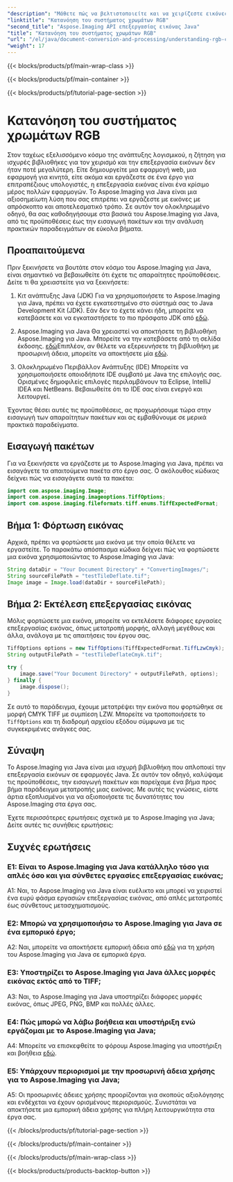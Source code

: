 ```yaml
---
"description": "Μάθετε πώς να βελτιστοποιείτε και να χειρίζεστε εικόνες με το Aspose.Imaging για Java. Ξεκινήστε με τον αναλυτικό οδηγό μας."
"linktitle": "Κατανόηση του συστήματος χρωμάτων RGB"
"second_title": "Aspose.Imaging API επεξεργασίας εικόνας Java"
"title": "Κατανόηση του συστήματος χρωμάτων RGB"
"url": "/el/java/document-conversion-and-processing/understanding-rgb-color-system/"
"weight": 17
---
```


{{< blocks/products/pf/main-wrap-class >}}

{{< blocks/products/pf/main-container >}}

{{< blocks/products/pf/tutorial-page-section >}}

# Κατανόηση του συστήματος χρωμάτων RGB

Στον ταχέως εξελισσόμενο κόσμο της ανάπτυξης λογισμικού, η ζήτηση για ισχυρές βιβλιοθήκες για τον χειρισμό και την επεξεργασία εικόνων δεν ήταν ποτέ μεγαλύτερη. Είτε δημιουργείτε μια εφαρμογή web, μια εφαρμογή για κινητά, είτε ακόμα και εργάζεστε σε ένα έργο για επιτραπέζιους υπολογιστές, η επεξεργασία εικόνας είναι ένα κρίσιμο μέρος πολλών εφαρμογών. Το Aspose.Imaging για Java είναι μια αξιοσημείωτη λύση που σας επιτρέπει να εργάζεστε με εικόνες με απρόσκοπτο και αποτελεσματικό τρόπο. Σε αυτόν τον ολοκληρωμένο οδηγό, θα σας καθοδηγήσουμε στα βασικά του Aspose.Imaging για Java, από τις προϋποθέσεις έως την εισαγωγή πακέτων και την ανάλυση πρακτικών παραδειγμάτων σε εύκολα βήματα.

## Προαπαιτούμενα

Πριν ξεκινήσετε να βουτάτε στον κόσμο του Aspose.Imaging για Java, είναι σημαντικό να βεβαιωθείτε ότι έχετε τις απαραίτητες προϋποθέσεις. Δείτε τι θα χρειαστείτε για να ξεκινήσετε:

1. Κιτ ανάπτυξης Java (JDK)
Για να χρησιμοποιήσετε το Aspose.Imaging για Java, πρέπει να έχετε εγκατεστημένο στο σύστημά σας το Java Development Kit (JDK). Εάν δεν το έχετε κάνει ήδη, μπορείτε να κατεβάσετε και να εγκαταστήσετε το πιο πρόσφατο JDK από [εδώ](https://www.oracle.com/java/technologies/javase-downloads).

2. Aspose.Imaging για Java
Θα χρειαστεί να αποκτήσετε τη βιβλιοθήκη Aspose.Imaging για Java. Μπορείτε να την κατεβάσετε από τη σελίδα έκδοσης. [εδώ](https://releases.aspose.com/imaging/java/)Επιπλέον, αν θέλετε να εξερευνήσετε τη βιβλιοθήκη με προσωρινή άδεια, μπορείτε να αποκτήσετε μία [εδώ](https://purchase.aspose.com/temporary-license/).

3. Ολοκληρωμένο Περιβάλλον Ανάπτυξης (IDE)
Μπορείτε να χρησιμοποιήσετε οποιοδήποτε IDE συμβατό με Java της επιλογής σας. Ορισμένες δημοφιλείς επιλογές περιλαμβάνουν τα Eclipse, IntelliJ IDEA και NetBeans. Βεβαιωθείτε ότι το IDE σας είναι ενεργό και λειτουργεί.

Έχοντας θέσει αυτές τις προϋποθέσεις, ας προχωρήσουμε τώρα στην εισαγωγή των απαραίτητων πακέτων και ας εμβαθύνουμε σε μερικά πρακτικά παραδείγματα.

## Εισαγωγή πακέτων

Για να ξεκινήσετε να εργάζεστε με το Aspose.Imaging για Java, πρέπει να εισαγάγετε τα απαιτούμενα πακέτα στο έργο σας. Ο ακόλουθος κώδικας δείχνει πώς να εισαγάγετε αυτά τα πακέτα:

```java
import com.aspose.imaging.Image;
import com.aspose.imaging.imageoptions.TiffOptions;
import com.aspose.imaging.fileformats.tiff.enums.TiffExpectedFormat;
```

## Βήμα 1: Φόρτωση εικόνας

Αρχικά, πρέπει να φορτώσετε μια εικόνα με την οποία θέλετε να εργαστείτε. Το παρακάτω απόσπασμα κώδικα δείχνει πώς να φορτώσετε μια εικόνα χρησιμοποιώντας το Aspose.Imaging για Java:

```java
String dataDir = "Your Document Directory" + "ConvertingImages/";
String sourceFilePath = "testTileDeflate.tif";
Image image = Image.load(dataDir + sourceFilePath);
```

## Βήμα 2: Εκτέλεση επεξεργασίας εικόνας

Μόλις φορτώσετε μια εικόνα, μπορείτε να εκτελέσετε διάφορες εργασίες επεξεργασίας εικόνας, όπως μετατροπή μορφής, αλλαγή μεγέθους και άλλα, ανάλογα με τις απαιτήσεις του έργου σας.

```java
TiffOptions options = new TiffOptions(TiffExpectedFormat.TiffLzwCmyk);
String outputFilePath = "testTileDeflateCmyk.tif";

try {
    image.save("Your Document Directory" + outputFilePath, options);
} finally {
    image.dispose();
}
```

Σε αυτό το παράδειγμα, έχουμε μετατρέψει την εικόνα που φορτώθηκε σε μορφή CMYK TIFF με συμπίεση LZW. Μπορείτε να τροποποιήσετε το `TiffOptions` και τη διαδρομή αρχείου εξόδου σύμφωνα με τις συγκεκριμένες ανάγκες σας.

## Σύναψη

Το Aspose.Imaging για Java είναι μια ισχυρή βιβλιοθήκη που απλοποιεί την επεξεργασία εικόνων σε εφαρμογές Java. Σε αυτόν τον οδηγό, καλύψαμε τις προϋποθέσεις, την εισαγωγή πακέτων και παρείχαμε ένα βήμα προς βήμα παράδειγμα μετατροπής μιας εικόνας. Με αυτές τις γνώσεις, είστε άρτια εξοπλισμένοι για να αξιοποιήσετε τις δυνατότητες του Aspose.Imaging στα έργα σας.

Έχετε περισσότερες ερωτήσεις σχετικά με το Aspose.Imaging για Java; Δείτε αυτές τις συνήθεις ερωτήσεις:

## Συχνές ερωτήσεις

### Ε1: Είναι το Aspose.Imaging για Java κατάλληλο τόσο για απλές όσο και για σύνθετες εργασίες επεξεργασίας εικόνας;

A1: Ναι, το Aspose.Imaging για Java είναι ευέλικτο και μπορεί να χειριστεί ένα ευρύ φάσμα εργασιών επεξεργασίας εικόνας, από απλές μετατροπές έως σύνθετους μετασχηματισμούς.

### Ε2: Μπορώ να χρησιμοποιήσω το Aspose.Imaging για Java σε ένα εμπορικό έργο;

A2: Ναι, μπορείτε να αποκτήσετε εμπορική άδεια από [εδώ](https://purchase.aspose.com/buy) για τη χρήση του Aspose.Imaging για Java σε εμπορικά έργα.

### Ε3: Υποστηρίζει το Aspose.Imaging για Java άλλες μορφές εικόνας εκτός από το TIFF;

A3: Ναι, το Aspose.Imaging για Java υποστηρίζει διάφορες μορφές εικόνας, όπως JPEG, PNG, BMP και πολλές άλλες.

### Ε4: Πώς μπορώ να λάβω βοήθεια και υποστήριξη ενώ εργάζομαι με το Aspose.Imaging για Java;

A4: Μπορείτε να επισκεφθείτε το φόρουμ Aspose.Imaging για υποστήριξη και βοήθεια [εδώ](https://forum.aspose.com/).

### Ε5: Υπάρχουν περιορισμοί με την προσωρινή άδεια χρήσης για το Aspose.Imaging για Java;

A5: Οι προσωρινές άδειες χρήσης προορίζονται για σκοπούς αξιολόγησης και ενδέχεται να έχουν ορισμένους περιορισμούς. Συνιστάται να αποκτήσετε μια εμπορική άδεια χρήσης για πλήρη λειτουργικότητα στα έργα σας.

{{< /blocks/products/pf/tutorial-page-section >}}

{{< /blocks/products/pf/main-container >}}

{{< /blocks/products/pf/main-wrap-class >}}

{{< blocks/products/products-backtop-button >}}